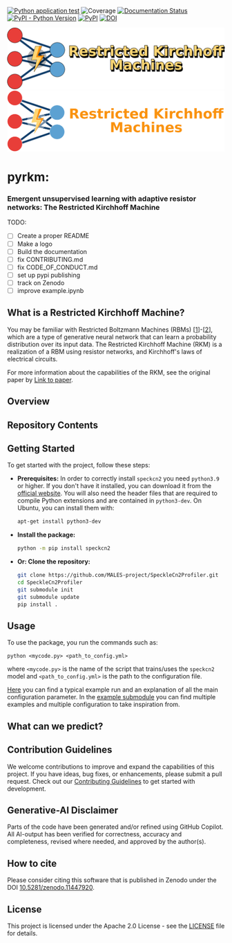 [![Python application test](https://github.com/Kirchhoff-Machines/pyrkm/actions/workflows/test.yaml/badge.svg)](https://github.com/Kirchhoff-Machines/pyrkm/actions/workflows/test.yaml)
![Coverage](https://img.shields.io/endpoint?url=https://gist.githubusercontent.com/SCiarella/07cc3e145e56231a59fde8156485519b/raw/coverage_pyrkm.json)
[![Documentation Status](https://readthedocs.org/projects/gemdat/badge/?version=latest)](https://males-project.github.io/SpeckleCn2Profiler/)
[![PyPI - Python Version](https://img.shields.io/pypi/pyversions/speckcn2)](https://pypi.org/project/speckcn2/)
[![PyPI](https://img.shields.io/pypi/v/speckcn2)](https://pypi.org/project/speckcn2/)
[![DOI](https://zenodo.org/badge/DOI/10.5281/zenodo.11447920.svg)](https://doi.org/10.5281/zenodo.11447920)

![pyrkm banner](https://raw.githubusercontent.com/Kirchhoff-Machines/pyrkm/main/src/pyrkm/assets/logo-black.png#gh-light-mode-only)
![pyrkm banner](https://raw.githubusercontent.com/Kirchhoff-Machines/pyrkm/main/src/pyrkm/assets/logo-white.png#gh-dark-mode-only)

<!---
![pyrkm banner](https://github.com/Kirchhoff-Machines/pyrkm/blob/main/pyrkm/assets/logo-black.png#gh-light-mode-only)
![pyrkm banner](https://github.com/Kirchhoff-Machines/pyrkm/blob/main/pyrkm/assets/logo-white.png#gh-dark-mode-only)
-->

# pyrkm:
### Emergent unsupervised learning with adaptive resistor networks: The Restricted Kirchhoff Machine

TODO:
- [ ] Create a proper README
- [ ] Make a logo
- [ ] Build the documentation
- [ ] fix CONTRIBUTING.md
- [ ] fix CODE_OF_CONDUCT.md
- [ ] set up pypi publishing
- [ ] track on Zenodo
- [ ] improve example.ipynb

## What is a Restricted Kirchhoff Machine?
You may be familiar with Restricted Boltzmann Machines (RBMs) [[1](https://journals.aps.org/prl/abstract/10.1103/PhysRevLett.35.1792)]-[[2](https://www.science.org/doi/10.1126/science.1127647)], which are a type of generative neural network that can learn a probability distribution over its input data. The Restricted Kirchhoff Machine (RKM) is a realization of a RBM using resistor networks, and Kirchhoff's laws of electrical circuits.

For more information about the capabilities of the RKM, see the original paper by [Link to paper](https://google.com).

## Overview

## Repository Contents


## Getting Started

To get started with the project, follow these steps:

- **Prerequisites:**
  In order to correctly install `speckcn2` you need `python3.9` or higher. If you don't have it installed, you can download it from the [official website](https://www.python.org/downloads/). You will also need the header files that are required to compile Python extensions and are contained in `python3-dev`. On Ubuntu, you can install them with:
  ```bash
  apt-get install python3-dev
  ```

- **Install the package:**
   ```bash
   python -m pip install speckcn2
   ```

- **Or: Clone the repository:**
  ```bash
  git clone https://github.com/MALES-project/SpeckleCn2Profiler.git
  cd SpeckleCn2Profiler
  git submodule init
  git submodule update
  pip install .
  ```

## Usage

To use the package, you run the commands such as:

```console
python <mycode.py> <path_to_config.yml>
```

where `<mycode.py>` is the name of the script that trains/uses the `speckcn2` model and `<path_to_config.yml>` is the path to the configuration file.

[Here](https://males-project.github.io/SpeckleCn2Profiler/examples/run) you can find a typical example run and an explanation of all the main configuration parameter. In the [example submodule](https://github.com/MALES-project/examples_speckcn2/) you can find multiple examples and multiple configuration to take inspiration from.

## What can we predict?


## Contribution Guidelines

We welcome contributions to improve and expand the capabilities of this project. If you have ideas, bug fixes, or enhancements, please submit a pull request.
Check out our [Contributing Guidelines](CONTRIBUTING.md#Getting-started-with-development) to get started with development.

## Generative-AI Disclaimer

Parts of the code have been generated and/or refined using GitHub Copilot. All AI-output has been verified for correctness, accuracy and completeness, revised where needed, and approved by the author(s).

## How to cite

Please consider citing this software that is published in Zenodo under the DOI [10.5281/zenodo.11447920](https://zenodo.org/records/11447920).

## License

This project is licensed under the Apache 2.0 License - see the [LICENSE](LICENSE) file for details.

